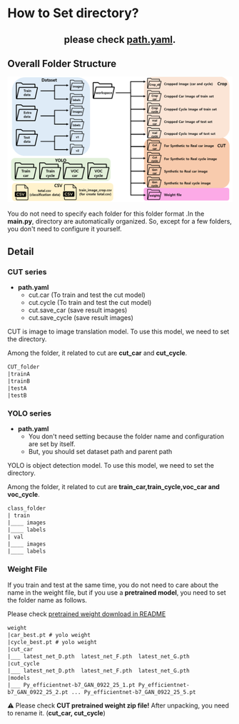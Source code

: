 # How to Set directory?
<h2 align='center'>
  please check <a href='https://github.com/inu-RAISE/VCOD_Challenge/blob/master/path.yaml'>path.yaml</a>.
</h2>

## Overall Folder Structure
<img src='https://github.com/inu-RAISE/VCOD_Challenge/blob/master/pic/overall_dir_structure.PNG?raw=true'></img>

You do not need to specify each folder for this folder format .In the **main.py**, directory are automatically organized. So, except for a few folders, you don't need to configure it yourself.

## Detail

### CUT series

- **path.yaml**
  - cut.car (To train and test the cut model)
  - cut.cycle (To train and test the cut model)
  - cut.save_car (save result images)
  - cut.save_cycle (save result images)

CUT is image to image translation model. To use this model, we need to set the directory.

Among the folder, it related to cut are **cut_car** and **cut_cycle**.

```
CUT_folder
|trainA
|trainB
|testA
|testB
```

### YOLO series

- **path.yaml**
  - You don't need setting because the folder name and configuration are set by itself.
  - But, you should set dataset path and parent path

YOLO is object detection model. To use this model, we need to set the directory.

Among the folder, it related to cut are **train_car,train_cycle,voc_car and voc_cycle**.
```
class_folder
| train
|____ images
|____ labels
| val
|____ images
|____ labels
```

### Weight File
If you train and test at the same time, you do not need to care about the name in the weight file, but if you use a **pretrained model**, you need to set the folder name as follows.

Please check <a href='https://github.com/inu-RAISE/VCOD_Challenge#required-weight-file-pretrained'>pretrained weight download in README</a>
```
weight
|car_best.pt # yolo weight
|cycle_best.pt # yolo weight
|cut_car
|___ latest_net_D.pth  latest_net_F.pth  latest_net_G.pth
|cut_cycle
|___ latest_net_D.pth  latest_net_F.pth  latest_net_G.pth
|models
|___ Py_efficientnet-b7_GAN_0922_25_1.pt Py_efficientnet-b7_GAN_0922_25_2.pt ... Py_efficientnet-b7_GAN_0922_25_5.pt
```
⚠️ Please check **CUT pretrained weight zip file!** After unpacking, you need to rename it. (**cut_car, cut_cycle**)
